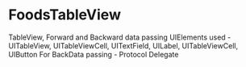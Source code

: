 # FoodsTableView
 TableView, Forward and Backward data passing
 UIElements used -
 UITableView, UITableViewCell, UITextField, UILabel, UITableViewCell, UIButton
 For BackData passing - Protocol Delegate
